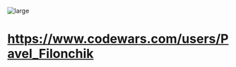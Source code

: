![large](https://github.com/user-attachments/assets/3c4049a7-991a-48d8-9dab-e4692845f6ea)

# https://www.codewars.com/users/Pavel_Filonchik

